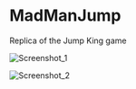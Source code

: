 # MadManJump
Replica of the Jump King game

![Screenshot_1](https://user-images.githubusercontent.com/99810004/227736306-8c66bdfc-ad67-4a84-9c2f-c144168c8e34.png)

![Screenshot_2](https://user-images.githubusercontent.com/99810004/227736344-7f05c93a-2165-4378-aa8e-aee9b36be076.png)
